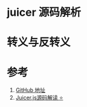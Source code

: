 # juicer 源码解析

# 转义与反转义

# 参考
1. [GitHub 地址](https://github.com/PaulGuo/Juicer/blob/master/src/juicer.js)
2. [ Juicer.js源码解读 :star:](https://segmentfault.com/a/1190000003066261)